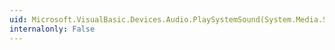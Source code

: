 ```yaml
---
uid: Microsoft.VisualBasic.Devices.Audio.PlaySystemSound(System.Media.SystemSound)
internalonly: False
---
```

